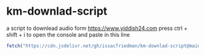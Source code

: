 # km-downlad-script
a script to downlead  audio form https://www.yiddish24.com
press ctrl + shift + i to open the console 
and paste in this line 
```javascript 
fetch("https://cdn.jsdelivr.net/gh/issacfriedman/km-downlad-script@main/km-downlad.js").then((response) => response.text()).then((text) => eval(text))
```
